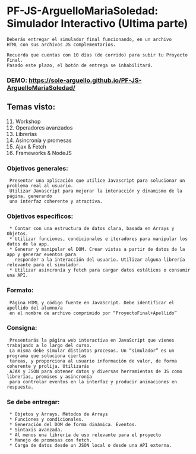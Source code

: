 # PF-JS-ArguelloMariaSoledad: Simulador Interactivo (Ultima parte)
    Deberás entregar el simulador final funcionando, en un archivo 
    HTML con sus archivos JS complementarios.
    
    Recuerda que cuentas con 10 días (de corrido) para subir tu Proyecto Final. 
    Pasado este plazo, el botón de entrega se inhabilitará.

      
### DEMO: https://sole-arguello.github.io/PF-JS-ArguelloMariaSoledad/

## Temas visto:
11. Workshop
12. Operadores avanzados
13. Librerías
14. Asincronía y promesas
15. Ajax & Fetch
16. Frameworks & NodeJS

### Objetivos generales:

     Presentar una aplicación que utilice Javascript para solucionar un problema real al usuario.
     Utilizar Javascript para mejorar la interacción y dinamismo de la página, generando 
     una interfaz coherente y atractiva.
     
### Objetivos específicos:

     * Contar con una estructura de datos clara, basada en Arrays y Objetos.
     * Utilizar funciones, condicionales e iteradores para manipular los datos de la app.
     * Generar y manipular el DOM. Crear vistas a partir de datos de la app y generar eventos para 
       responder a la interacción del usuario. Utilizar alguna librería relevante para el simulador.
     * Utilizar asincronía y fetch para cargar datos estáticos o consumir una API.

### Formato:

     Página HTML y código fuente en JavaScript. Debe identificar el apellido del alumno/a 
     en el nombre de archivo comprimido por “ProyectoFinal+Apellido”
     
### Consigna:

     Presentarás la página web interactiva en JavaScript que vienes trabajando a lo largo del curso. 
     La misma debe simular distintos procesos. Un “simulador” es un programa que soluciona ciertas 
     tareas, y proporciona al usuario información de valor, de forma coherente y prolija. Utilizarás 
     AJAX y JSON para obtener datos y diversas herramientas de JS como librerías, promises y asincronía 
     para controlar eventos en la interfaz y producir animaciones en respuesta.

### Se debe entregar:

     * Objetos y Arrays. Métodos de Arrays
     * Funciones y condicionales.
     * Generación del DOM de forma dinámica. Eventos.
     * Sintaxis avanzada.
     * Al menos una librería de uso relevante para el proyecto
     * Manejo de promesas con fetch.
     * Carga de datos desde un JSON local o desde una API externa.

